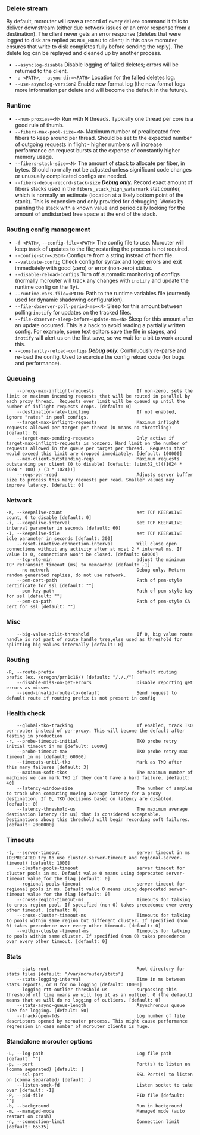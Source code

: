 ### Delete stream
By default, mcrouter will save a record of every `delete` command it fails to deliver downstream (either due network issues or an error response from a destination). The client never gets an error response (deletes that were logged to disk are replied as `NOT_FOUND` to client; in this case mcrouter ensures that write to disk completes fully before sending the reply). The delete log can be replayed and cleaned up by another process.
- `--asynclog-disable` Disable logging of failed deletes; errors will be returned to the client.
- `-a <PATH>`, `--async-dir=<PATH>` Location for the failed deletes log.
- `--use-asynclog-version2` Enable new format log (the new format logs more information per delete and will become the default in the future).

### Runtime
- `--num-proxies=<N>` Run with N threads. Typically one thread per core is a good rule of thumb.
- `--fibers-max-pool-size=<N>` Maximum number of preallocated free fibers to keep around per thread. Should be set to the expected number of outgoing requests in flight - higher numbers will increase performance on request bursts at the expense of constantly higher memory usage.
- `--fibers-stack-size=<N>` The amount of stack to allocate per fiber, in bytes. Should normally not be adjusted unless significant code changes or unusually complicated configs are needed.
- `--fibers-debug-record-stack-size` ***Debug only.*** Record exact amount of fibers stacks used in the `fibers_stack_high_watermark` stat counter, which is normally an estimate (location at a likely bottom point of the stack). This is expensive and only provided for debugging. Works by painting the stack with a known value and periodically looking for the amount of undisturbed free space at the end of the stack.

### Routing config management
- `-f <PATH>`, `--config-file=<PATH>` The config file to use. Mcrouter will keep track of updates to the file; restarting the process is not required.
- `--config-str=<JSON>` Configure from a string instead of from file.
- `--validate-config` Check config for syntax and logic errors and exit immediately with good (zero) or error (non-zero) status.
- `--disable-reload-configs` Turn off automatic monitoring of configs (normally mcrouter will track any changes with `inotify` and update the runtime config on the fly).
- `--runtime-vars-file=<PATH>` Path to the runtime variables file (currently used for dynamic shadowing configuration).
- `--file-observer-poll-period-ms=<N>` Sleep for this amount between polling `inotify` for updates on the tracked files.
- `--file-observer-sleep-before-update-ms=<N>` Sleep for this amount after an update occurred. This is a hack to avoid reading a partially written config. For example, some text editors save the file in stages, and `inotify` will alert us on the first save, so we wait for a bit to work around this.
- `--constantly-reload-configs` ***Debug only.*** Continuously re-parse and re-load the config. Used to exercise the config reload code (for bugs and performance).

### Queueing
	    --proxy-max-inflight-requests                If non-zero, sets the limit on maximum incoming requests that will be routed in parallel by each proxy thread.  Requests over limit will be queued up until the number of inflight requests drops. [default: 0]
	    --destination-rate-limiting                  If not enabled, ignore "rates" in pool configs.
	    --target-max-inflight-requests               Maximum inflight requests allowed per target per thread (0 means no throttling) [default: 0]
	    --target-max-pending-requests                Only active if target-max-inflight-requests is nonzero. Hard limit on the number of requests allowed in the queue per target per thread.  Requests that would exceed this limit are dropped immediately. [default: 100000]
	    --max-client-outstanding-reqs                Maximum requests outstanding per client (0 to disable) [default: (uint32_t)((1024 * 1024 * 100) / (3 * 1024))]
	    --reqs-per-read                              Adjusts server buffer size to process this many requests per read. Smaller values may improve latency. [default: 0]


### Network
	-K, --keepalive-count                            set TCP KEEPALIVE count, 0 to disable [default: 0]
	-i, --keepalive-interval                         set TCP KEEPALIVE interval parameter in seconds [default: 60]
	-I, --keepalive-idle                             set TCP KEEPALIVE idle parameter in seconds [default: 300]
	    --reset-inactive-connection-interval         Will close open connections without any activity after at most 2 * interval ms. If value is 0, connections won't be closed. [default: 60000]
	    --tcp-rto-min                                adjust the minimum TCP retransmit timeout (ms) to memcached [default: -1]
	    --no-network                                 Debug only. Return random generated replies, do not use network.
	    --pem-cert-path                              Path of pem-style certificate for ssl [default: ""]
	    --pem-key-path                               Path of pem-style key for ssl [default: ""]
	    --pem-ca-path                                Path of pem-style CA cert for ssl [default: ""]

### Misc
	    --big-value-split-threshold                  If 0, big value route handle is not part of route handle tree,else used as threshold for splitting big values internally [default: 0]


### Routing
	-R, --route-prefix                               default routing prefix (ex. /oregon/prn1c16/) [default: "/././"]
	    --disable-miss-on-get-errors                 Disable reporting get errors as misses
	    --send-invalid-route-to-default              Send request to default route if routing prefix is not present in config

### Health check
	    --global-tko-tracking                        If enabled, track TKO per-router instead of per-proxy. This will become the default after testing in production
	-r, --probe-timeout-initial                      TKO probe retry initial timeout in ms [default: 10000]
	    --probe-timeout-max                          TKO probe retry max timeout in ms [default: 60000]
	    --timeouts-until-tko                         Mark as TKO after this many failures [default: 3]
	    --maximum-soft-tkos                          The maximum number of machines we can mark TKO if they don't have a hard failure. [default: 40]
	    --latency-window-size                        The number of samples to track when computing moving average latency for a proxy destination. If 0, TKO decisions based on latency are disabled. [default: 0]
	    --latency-threshold-us                       The maximum average destination latency (in us) that is considered acceptable. Destinations above this threshold will begin recording soft failures. [default: 2000000]

### Timeouts
	-t, --server-timeout                             server timeout in ms (DEPRECATED try to use cluster-server-timeout and regional-server-timeout) [default: 1000]
	    --cluster-pools-timeout                      server timeout for cluster pools in ms. Default value 0 means using deprecated server-timeout value for the flag [default: 0]
	    --regional-pools-timeout                     server timeout for regional pools in ms. Default value 0 means using deprecated server-timeout value for the flag [default: 0]
	    --cross-region-timeout-ms                    Timeouts for talking to cross region pool. If specified (non 0) takes precedence over every other timeout. [default: 0]
	    --cross-cluster-timeout-ms                   Timeouts for talking to pools within same region but different cluster. If specified (non 0) takes precedence over every other timeout. [default: 0]
	    --within-cluster-timeout-ms                  Timeouts for talking to pools within same cluster. If specified (non 0) takes precedence over every other timeout. [default: 0]

### Stats
	    --stats-root                                 Root directory for stats files [default: "/var/mcrouter/stats"]
	    --stats-logging-interval                     Time in ms between stats reports, or 0 for no logging [default: 10000]
	    --logging-rtt-outlier-threshold-us           surpassing this threshold rtt time means we will log it as an outlier. 0 (the default) means that we will do no logging of outliers. [default: 0]
	    --stats-async-queue-length                   Asynchronous queue size for logging. [default: 50]
	    --track-open-fds                             Log number of file descriptors opened by mcrouter process. This might cause performance regression in case number of mcrouter clients is huge.

### Standalone mcrouter options
	-L, --log-path                                   Log file path [default: ""]
	-p, --port                                       Port(s) to listen on (comma separated) [default: ]
	    --ssl-port                                   SSL Port(s) to listen on (comma separated) [default: ]
	    --listen-sock-fd                             Listen socket to take over [default: -1]
	-P, --pid-file                                   PID file [default: ""]
	-b, --background                                 Run in background
	-m, --managed-mode                               Managed mode (auto restart on crash)
	-n, --connection-limit                           Connection limit [default: 65535]